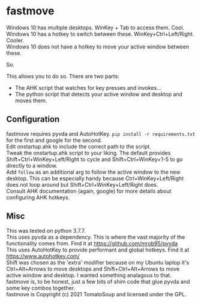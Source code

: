 # fastmove

Windows 10 has multiple desktops. WinKey + Tab to access them. Cool.  
Windows 10 has a hotkey to switch between these. WinKey+Ctrl+Left/Right. Cooler.  
Windows 10 does not have a hotkey to move your active window between these.

So.

This allows you to do so. There are two parts:  
* The AHK script that watches for key presses and invokes...
* The python script that detects your active window and desktop and moves them.

## Configuration

fastmove requires pyvda and AutoHotKey. `pip install -r requirements.txt` for the first and google for the second.  
Edit onstartup.ahk to include the correct path to the script.  
Tweak the onstartup.ahk script to your liking. The default provides Shift+Ctrl+WinKey+Left/Right to cycle and Shift+Ctrl+WinKey+1-5 to go directly to a window.  
Add `follow` as an additional arg to follow the active window to the new desktop. This can be especially handy because Ctrl+WinKey+Left/Right does not loop around but Shift+Ctrl+WinKey+Left/Right does.  
Consult AHK documentation (again, google) for more details about configuring AHK hotkeys.

## Misc

This was tested on python 3.7.7.  
This uses pyvda as a dependency. This is where the vast majority of the functionality comes from. Find it at https://github.com/mrob95/pyvda  
This uses AutoHotKey to provide performant and global hotkeys. Find it at https://www.autohotkey.com/  
Shift was chosen as the 'extra' modifier because on my Ubuntu laptop it's Ctrl+Alt+Arrows to move desktops and Shift+Ctrl+Alt+Arrows to move active window and desktop. I wanted something analagous to that.  
fastmove is, to be honest, just a few bits of shim code that glue pyvda and some key combos together.  
fastmove is Copyright (c) 2021 TomatoSoup and licensed under the GPL. 